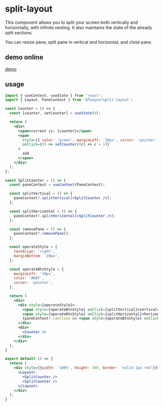# split-layout

This component allows you to split your screen both vertically and horizontally, with infinite nesting. It also maintains the state of the already split sections.

You can resize pane, split pane in vertical and horizontal, and close pane.

## demo online
[demo](https://fooyun.github.io/split-layout/)

## usage
```jsx
import { useContext, useState } from 'react';
import { Layout, PaneContext } from '@fooyun/split-layout';

const Counter = () => {
  const [counter, setCounter] = useState(0);

  return (
    <div>
      <span>current is: {counter}</span>
      <span
        style={{ color: 'green', marginLeft: '20px', cursor: 'pointer' }}
        onClick={() => setCounter((c) => c + 1)}
      >
        add
      </span>
    </div>
  );
};

const SplitCounter = () => {
  const paneContext = useContext(PaneContext);

  const splitVertical = () => {
    paneContext?.splitVertical(<SplitCounter />);
  };

  const splitHorizontal = () => {
    paneContext?.splitHorizontal(<SplitCounter />);
  };

  const removePane = () => {
    paneContext?.removePane();
  };

  const operateStyle = {
    textAlign: 'right',
    marginBottom: '20px',
  };

  const operateBtnStyle = {
    marginLeft: '10px',
    color: '#08f',
    cursor: 'pointer',
  };

  return (
    <div>
      <div style={operateStyle}>
        <span style={operateBtnStyle} onClick={splitVertical}>vertical</span>
        <span style={operateBtnStyle} onClick={splitHorizontal}>horizontal</span>
        {paneContext?.canClose && <span style={operateBtnStyle} onClick={removePane}>close</span>}
      </div>
      <div>
        <Counter />
      </div>
    </div>
  );
}

export default () => {
  return (
    <div style={{width: '100%', height: 300, border: 'solid 1px red'}}>
      <Layout>
        <SplitCounter />
        <SplitCounter />
      </Layout>
    </div>
  );
}
```
